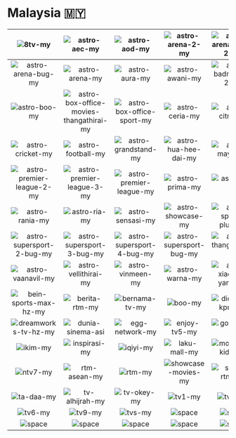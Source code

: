 # Malaysia 🇲🇾

| ![8tv-my] | ![astro-aec-my] | ![astro-aod-my] | ![astro-arena-2-my] | ![astro-arena-bola-2-my] | ![astro-arena-bola-my] |
|:---:|:---:|:---:|:---:|:---:|:---:|
| ![astro-arena-bug-my] | ![astro-arena-my] | ![astro-aura-my] | ![astro-awani-my] | ![astro-badminton-2-my] | ![astro-badminton-my] |
| ![astro-boo-my] | ![astro-box-office-movies-thangathirai-my] | ![astro-box-office-sport-my] | ![astro-ceria-my] | ![astro-citra-my] | ![astro-cricket-bug-my] |
| ![astro-cricket-my] | ![astro-football-my] | ![astro-grandstand-my] | ![astro-hua-hee-dai-my] | ![astro-maya-my] | ![astro-oasis-my] |
| ![astro-premier-league-2-my] | ![astro-premier-league-3-my] | ![astro-premier-league-my] | ![astro-prima-my] | ![astro-qj-my] | ![astro-quan-jia-my] |
| ![astro-rania-my] | ![astro-ria-my] | ![astro-sensasi-my] | ![astro-showcase-my] | ![astro-sports-plus-my] | ![astro-sports-uhd-my] |
| ![astro-supersport-2-bug-my] | ![astro-supersport-3-bug-my] | ![astro-supersport-4-bug-my] | ![astro-supersport-bug-my] | ![astro-thangathirai-my] | ![astro-tutor-tv-my] |
| ![astro-vaanavil-my] | ![astro-vellithirai-my] | ![astro-vinmeen-my] | ![astro-warna-my] | ![astro-xiao-tai-yang-my] | ![awesome-tv-my] |
| ![bein-sports-max-hz-my] | ![berita-rtm-my] | ![bernama-tv-my] | ![boo-my] | ![didik-tv-kpm-my] | ![drama-sangat-my] |
| ![dreamworks-tv-hz-my] | ![dunia-sinema-asi] | ![egg-network-my] | ![enjoy-tv5-my] | ![go-shop-my] | ![hbo-hits-my] |
| ![ikim-my] | ![inspirasi-my] | ![iqiyi-my] | ![laku-mall-my] | ![moonbug-kids-my] | ![njoi-my] |
| ![ntv7-my] | ![rtm-asean-my] | ![rtm-my] | ![showcase-movies-my] | ![sukan-rtm-my] | ![suke-tv-my] |
| ![ta-daa-my] | ![tv-alhijrah-my] | ![tv-okey-my] | ![tv1-my] | ![tv2-my] | ![tv3-my] |
| ![tv6-my] | ![tv9-my] | ![tvs-my] | ![space] | ![space] | ![space] |
| ![space]| ![space]| ![space]| ![space]| ![space]| ![space]|


[8tv-my]:8tv-my.png
[astro-aec-my]:astro-aec-my.png
[astro-aod-my]:astro-aod-my.png
[astro-arena-2-my]:astro-arena-2-my.png
[astro-arena-bola-2-my]:astro-arena-bola-2-my.png
[astro-arena-bola-my]:astro-arena-bola-my.png
[astro-arena-bug-my]:screen-bug/astro-arena-bug-my.png
[astro-arena-my]:astro-arena-my.png
[astro-aura-my]:astro-aura-my.png
[astro-awani-my]:astro-awani-my.png
[astro-badminton-2-my]:astro-badminton-2-my.png
[astro-badminton-my]:astro-badminton-my.png
[astro-boo-my]:astro-boo-my.png
[astro-box-office-movies-thangathirai-my]:astro-box-office-movies-thangathirai-my.png
[astro-box-office-sport-my]:astro-box-office-sport-my.png
[astro-ceria-my]:astro-ceria-my.png
[astro-citra-my]:astro-citra-my.png
[astro-cricket-bug-my]:screen-bug/astro-cricket-bug-my.png
[astro-cricket-my]:astro-cricket-my.png
[astro-football-my]:astro-football-my.png
[astro-grandstand-my]:astro-grandstand-my.png
[astro-hua-hee-dai-my]:astro-hua-hee-dai-my.png
[astro-maya-my]:astro-maya-my.png
[astro-oasis-my]:astro-oasis-my.png
[astro-premier-league-2-my]:astro-premier-league-2-my.png
[astro-premier-league-3-my]:astro-premier-league-3-my.png
[astro-premier-league-my]:astro-premier-league-my.png
[astro-prima-my]:astro-prima-my.png
[astro-qj-my]:astro-qj-my.png
[astro-quan-jia-my]:astro-quan-jia-my.png
[astro-rania-my]:astro-rania-my.png
[astro-ria-my]:astro-ria-my.png
[astro-sensasi-my]:astro-sensasi-my.png
[astro-showcase-my]:astro-showcase-my.png
[astro-sports-plus-my]:astro-sports-plus-my.png
[astro-sports-uhd-my]:astro-sports-uhd-my.png
[astro-supersport-2-bug-my]:screen-bug/astro-supersport-2-bug-my.png
[astro-supersport-3-bug-my]:screen-bug/astro-supersport-3-bug-my.png
[astro-supersport-4-bug-my]:screen-bug/astro-supersport-4-bug-my.png
[astro-supersport-bug-my]:screen-bug/astro-supersport-bug-my.png
[astro-thangathirai-my]:astro-thangathirai-my.png
[astro-tutor-tv-my]:astro-tutor-tv-my.png
[astro-vaanavil-my]:astro-vaanavil-my.png
[astro-vellithirai-my]:astro-vellithirai-my.png
[astro-vinmeen-my]:astro-vinmeen-my.png
[astro-warna-my]:astro-warna-my.png
[astro-xiao-tai-yang-my]:astro-xiao-tai-yang-my.png
[awesome-tv-my]:awesome-tv-my.png
[bein-sports-max-hz-my]:bein-sports-max-hz-my.png
[berita-rtm-my]:berita-rtm-my.png
[bernama-tv-my]:bernama-tv-my.png
[boo-my]:boo-my.png
[didik-tv-kpm-my]:didik-tv-kpm-my.png
[drama-sangat-my]:drama-sangat-my.png
[dreamworks-tv-hz-my]:dreamworks-tv-hz-my.png
[dunia-sinema-asi]:dunia-sinema-asi.png
[egg-network-my]:egg-network-my.png
[enjoy-tv5-my]:enjoy-tv5-my.png
[go-shop-my]:go-shop-my.png
[hbo-hits-my]:hbo-hits-my.png
[ikim-my]:ikim-my.png
[inspirasi-my]:inspirasi-my.png
[iqiyi-my]:iqiyi-my.png
[laku-mall-my]:laku-mall-my.png
[moonbug-kids-my]:moonbug-kids-my.png
[njoi-my]:njoi-my.png
[ntv7-my]:ntv7-my.png
[rtm-asean-my]:rtm-asean-my.png
[rtm-my]:rtm-my.png
[showcase-movies-my]:showcase-movies-my.png
[sukan-rtm-my]:sukan-rtm-my.png
[suke-tv-my]:suke-tv-my.png
[ta-daa-my]:ta-daa-my.png
[tv-alhijrah-my]:tv-alhijrah-my.png
[tv-okey-my]:tv-okey-my.png
[tv1-my]:tv1-my.png
[tv2-my]:tv2-my.png
[tv3-my]:tv3-my.png
[tv6-my]:tv6-my.png
[tv9-my]:tv9-my.png
[tvs-my]:tvs-my.png

[space]:../../misc/space-1500.png "Space"

